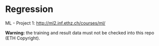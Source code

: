 # Regression
ML - Project 1: <http://ml2.inf.ethz.ch/courses/ml/>

**Warning:** the training and result data must not be checked into this repo (ETH Copyright).
